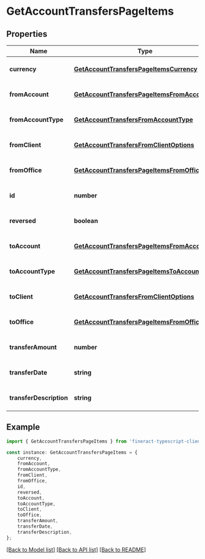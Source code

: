 # GetAccountTransfersPageItems


## Properties

Name | Type | Description | Notes
------------ | ------------- | ------------- | -------------
**currency** | [**GetAccountTransfersPageItemsCurrency**](GetAccountTransfersPageItemsCurrency.md) |  | [optional] [default to undefined]
**fromAccount** | [**GetAccountTransfersPageItemsFromAccount**](GetAccountTransfersPageItemsFromAccount.md) |  | [optional] [default to undefined]
**fromAccountType** | [**GetAccountTransfersFromAccountType**](GetAccountTransfersFromAccountType.md) |  | [optional] [default to undefined]
**fromClient** | [**GetAccountTransfersFromClientOptions**](GetAccountTransfersFromClientOptions.md) |  | [optional] [default to undefined]
**fromOffice** | [**GetAccountTransfersPageItemsFromOffice**](GetAccountTransfersPageItemsFromOffice.md) |  | [optional] [default to undefined]
**id** | **number** |  | [optional] [default to undefined]
**reversed** | **boolean** |  | [optional] [default to undefined]
**toAccount** | [**GetAccountTransfersPageItemsFromAccount**](GetAccountTransfersPageItemsFromAccount.md) |  | [optional] [default to undefined]
**toAccountType** | [**GetAccountTransfersPageItemsToAccountType**](GetAccountTransfersPageItemsToAccountType.md) |  | [optional] [default to undefined]
**toClient** | [**GetAccountTransfersFromClientOptions**](GetAccountTransfersFromClientOptions.md) |  | [optional] [default to undefined]
**toOffice** | [**GetAccountTransfersPageItemsFromOffice**](GetAccountTransfersPageItemsFromOffice.md) |  | [optional] [default to undefined]
**transferAmount** | **number** |  | [optional] [default to undefined]
**transferDate** | **string** |  | [optional] [default to undefined]
**transferDescription** | **string** |  | [optional] [default to undefined]

## Example

```typescript
import { GetAccountTransfersPageItems } from 'fineract-typescript-client';

const instance: GetAccountTransfersPageItems = {
    currency,
    fromAccount,
    fromAccountType,
    fromClient,
    fromOffice,
    id,
    reversed,
    toAccount,
    toAccountType,
    toClient,
    toOffice,
    transferAmount,
    transferDate,
    transferDescription,
};
```

[[Back to Model list]](../README.md#documentation-for-models) [[Back to API list]](../README.md#documentation-for-api-endpoints) [[Back to README]](../README.md)
